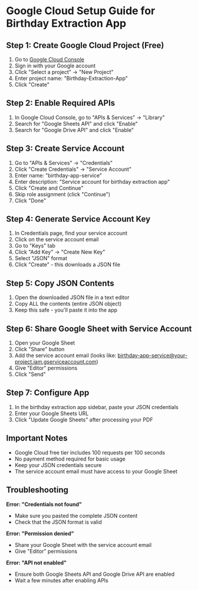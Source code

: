 # Google Cloud Setup Guide for Birthday Extraction App

## Step 1: Create Google Cloud Project (Free)

1. Go to [Google Cloud Console](https://console.cloud.google.com/)
2. Sign in with your Google account
3. Click "Select a project" → "New Project"
4. Enter project name: "Birthday-Extraction-App"
5. Click "Create"

## Step 2: Enable Required APIs

1. In Google Cloud Console, go to "APIs & Services" → "Library"
2. Search for "Google Sheets API" and click "Enable"
3. Search for "Google Drive API" and click "Enable"

## Step 3: Create Service Account

1. Go to "APIs & Services" → "Credentials"
2. Click "Create Credentials" → "Service Account"
3. Enter name: "birthday-app-service"
4. Enter description: "Service account for birthday extraction app"
5. Click "Create and Continue"
6. Skip role assignment (click "Continue")
7. Click "Done"

## Step 4: Generate Service Account Key

1. In Credentials page, find your service account
2. Click on the service account email
3. Go to "Keys" tab
4. Click "Add Key" → "Create New Key"
5. Select "JSON" format
6. Click "Create" - this downloads a JSON file

## Step 5: Copy JSON Contents

1. Open the downloaded JSON file in a text editor
2. Copy ALL the contents (entire JSON object)
3. Keep this safe - you'll paste it into the app

## Step 6: Share Google Sheet with Service Account

1. Open your Google Sheet
2. Click "Share" button
3. Add the service account email (looks like: birthday-app-service@your-project.iam.gserviceaccount.com)
4. Give "Editor" permissions
5. Click "Send"

## Step 7: Configure App

1. In the birthday extraction app sidebar, paste your JSON credentials
2. Enter your Google Sheets URL
3. Click "Update Google Sheets" after processing your PDF

## Important Notes

- Google Cloud free tier includes 100 requests per 100 seconds
- No payment method required for basic usage
- Keep your JSON credentials secure
- The service account email must have access to your Google Sheet

## Troubleshooting

**Error: "Credentials not found"**
- Make sure you pasted the complete JSON content
- Check that the JSON format is valid

**Error: "Permission denied"**
- Share your Google Sheet with the service account email
- Give "Editor" permissions

**Error: "API not enabled"**
- Ensure both Google Sheets API and Google Drive API are enabled
- Wait a few minutes after enabling APIs